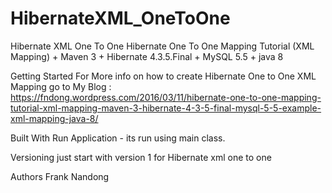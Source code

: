 # HibernateXML_OneToOne

Hibernate XML One To One
Hibernate One To One Mapping Tutorial (XML Mapping) + Maven 3 + Hibernate 4.3.5.Final + MySQL 5.5 + java 8 

Getting Started
For More info on how to create Hibernate One to One XML Mapping  go to My Blog : https://fndong.wordpress.com/2016/03/11/hibernate-one-to-one-mapping-tutorial-xml-mapping-maven-3-hibernate-4-3-5-final-mysql-5-5-example-xml-mapping-java-8/

Built With
Run Application - its run using main class.

Versioning
just start with version 1 for Hibernate xml one to one

Authors
Frank Nandong
